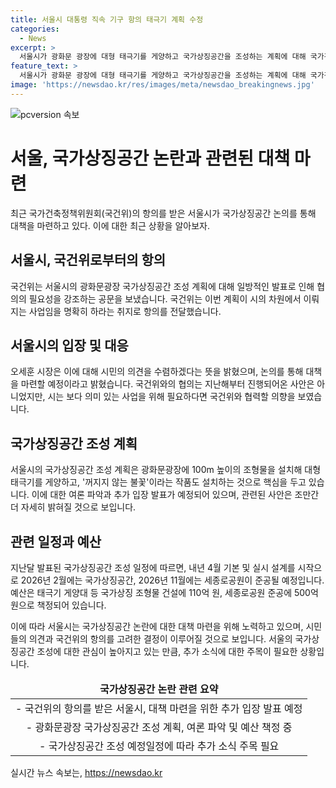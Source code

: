```yaml
---
title: 서울시 대통령 직속 기구 항의 태극기 계획 수정
categories:
  - News
excerpt: >
  서울시가 광화문 광장에 대형 태극기를 게양하고 국가상징공간을 조성하는 계획에 대해 국가건축정책위원회가 항의하며 논란이 되고 있다. 오세훈 시장은 이에 대해 시민의 의견을 수렴하겠다는 뜻을 표명했고, 국건위는 이 사업이 시의 독자적인 사업임을 강조하며 달랬다. 이에 대해 오 시장은 추가 입장을 발표할 예정이며, 국가상징공간 조성을 위한 공모전이 진행 중인 가운데 여론 파악이 예상된다. 해당 사업은 2026년까지 진행되며, 예산은 610억 원으로 책정됐다.
feature_text: >
  서울시가 광화문 광장에 대형 태극기를 게양하고 국가상징공간을 조성하는 계획에 대해 국가건축정책위원회가 항의하며 논란이 되고 있다. 오세훈 시장은 이에 대해 시민의 의견을 수렴하겠다는 뜻을 표명했고, 국건위는 이 사업이 시의 독자적인 사업임을 강조하며 달랬다. 이에 대해 오 시장은 추가 입장을 발표할 예정이며, 국가상징공간 조성을 위한 공모전이 진행 중인 가운데 여론 파악이 예상된다. 해당 사업은 2026년까지 진행되며, 예산은 610억 원으로 책정됐다.
image: 'https://newsdao.kr/res/images/meta/newsdao_breakingnews.jpg'
---
```


<p><img src="https://newsdao.kr/res/images/meta/newsdao_breakingnews.jpg" alt="pcversion 속보" /></p>

<h1>서울, 국가상징공간 논란과 관련된 대책 마련</h1>

<p data-ke-size="size16">최근 국가건축정책위원회(국건위)의 항의를 받은 서울시가 국가상징공간 논의를 통해 대책을 마련하고 있다. 이에 대한 최근 상황을 알아보자.</p>

<h2 data-ke-size="size26">서울시, 국건위로부터의 항의</h2>

<p>국건위는 서울시의 광화문광장 국가상징공간 조성 계획에 대해 일방적인 발표로 인해 협의의 필요성을 강조하는 공문을 보냈습니다. 국건위는 이번 계획이 시의 차원에서 이뤄지는 사업임을 명확히 하라는 취지로 항의를 전달했습니다.</p>

<h2 data-ke-size="size26">서울시의 입장 및 대응</h2>

<p>오세훈 시장은 이에 대해 시민의 의견을 수렴하겠다는 뜻을 밝혔으며, 논의를 통해 대책을 마련할 예정이라고 밝혔습니다. 국건위와의 협의는 지난해부터 진행되어온 사안은 아니었지만, 시는 보다 의미 있는 사업을 위해 필요하다면 국건위와 협력할 의향을 보였습니다.</p>

<h2 data-ke-size="size26">국가상징공간 조성 계획</h2>

<p>서울시의 국가상징공간 조성 계획은 광화문광장에 100m 높이의 조형물을 설치해 대형 태극기를 게양하고, '꺼지지 않는 불꽃'이라는 작품도 설치하는 것으로 핵심을 두고 있습니다. 이에 대한 여론 파악과 추가 입장 발표가 예정되어 있으며, 관련된 사안은 조만간 더 자세히 밝혀질 것으로 보입니다.</p>

<h2 data-ke-size="size26">관련 일정과 예산</h2>

<p>지난달 발표된 국가상징공간 조성 일정에 따르면, 내년 4월 기본 및 실시 설계를 시작으로 2026년 2월에는 국가상징공간, 2026년 11월에는 세종로공원이 준공될 예정입니다. 예산은 태극기 게양대 등 국가상징 조형물 건설에 110억 원, 세종로공원 준공에 500억 원으로 책정되어 있습니다.</p>

<p>이에 따라 서울시는 국가상징공간 논란에 대한 대책 마련을 위해 노력하고 있으며, 시민들의 의견과 국건위의 항의를 고려한 결정이 이루어질 것으로 보입니다. 서울의 국가상징공간 조성에 대한 관심이 높아지고 있는 만큼, 추가 소식에 대한 주목이 필요한 상황입니다.</p>

<table>
<thead>
<tr>
<td style="text-align: center; height: 17px;"><b>국가상징공간 논란 관련 요약</b></td>
</tr>
</thead>
<tbody>
<tr>
<td style="text-align: center; height: 17px;">- 국건위의 항의를 받은 서울시, 대책 마련을 위한 추가 입장 발표 예정</td>
</tr>
<tr>
<td style="text-align: center; height: 17px;">- 광화문광장 국가상징공간 조성 계획, 여론 파악 및 예산 책정 중</td>
</tr>
<tr>
<td style="text-align: center; height: 17px;">- 국가상징공간 조성 예정일정에 따라 추가 소식 주목 필요</td>
</tr>
</tbody>
</table>
실시간 뉴스 속보는, <a href="https://newsdao.kr" rel="dofollow">https://newsdao.kr</a>


